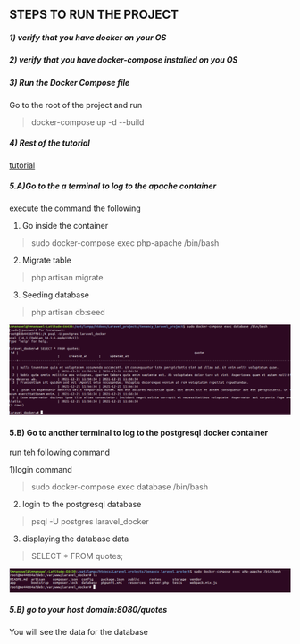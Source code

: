 ## STEPS TO RUN THE PROJECT


##### 1) verify that you have docker on your OS

##### 2) verify that you have docker-compose installed on you OS

##### 3) Run the Docker Compose file 

Go to the root of the project and run 
> docker-compose up -d --build 

##### 4) Rest of the tutorial
[tutorial](https://www.twilio.com/blog/get-started-docker-laravel)


##### 5.A)Go to the a terminal to log to the apache container
execute the command the following

1) Go inside the container 
> sudo docker-compose exec php-apache /bin/bash

2) Migrate table 
> php artisan migrate

3) Seeding database 
> php artisan db:seed

![image](./images/database.png)

#### 5.B) Go to another terminal to log to the postgresql docker container 
run teh following command 

1)login command
> sudo docker-compose exec database /bin/bash

2) login to the postgresql database
> psql -U postgres laravel_docker

3) displaying the database data 
> SELECT * FROM quotes;

![imag](./images/project.png)



##### 5.B) go to your host domain:8080/quotes
You will see the data for the database 